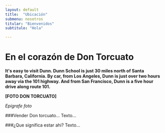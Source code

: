 ```yaml
---
layout: default
title:  "Ubicación"
submenu: nosotros
titular: "Bienvenidos"
subtitulo: "Hola"

---
```


# En el corazón de Don Torcuato
 
**It's easy to visit Dunn. Dunn School is just 30 miles north of Santa Barbara, California. By car, from Los Angeles, Dunn is just over two hours away via the 101 highway. And from San Francisco, Dunn is a five hour drive along route 101.**


**[FOTO DON TORCUATO]**

*Epígrafe foto*

###Vender Don torcuato...
Texto...

###¿Que significa estar ahi?
Texto...



